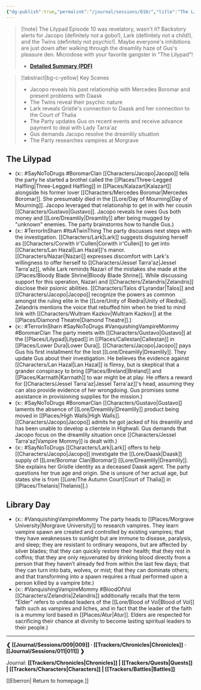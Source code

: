 ```yaml
---
{"dg-publish":true,"permalink":"/journal/sessions/010/","title":"The Lilypad"}
---
```


> [!note] The Lilypad
> Episode 10 was revelatory, wasn't it? Backstory alerts for Jacopo (definitely not a gobo!), Lark (definitely not a child!), and the Twins (definitely not psychic!). Maybe everyone's inhibitions are just down after walking through the dreamlily haze of Gus's pleasure den. Microdose with your favorite gangster in "The Lilypad"!
> - **[Detailed Summary (PDF)](https://drive.google.com/file/d/1QeOEYaoj5zyvztKHNX4NJ7MUKc2EsLo6/view?usp=sharing)**

> [!abstract|bg-c-yellow] Key Scenes
> - Jacopo reveals his past relationship with Mercedes Boromar and present problems with Daask
> - The Twins reveal their psychic nature
> - Lark reveals Gristle's connection to Daask and her connection to the Court of Thalia
> - The Party updates Gus on recent events and receive advance payment to deal with Lady Tarra'az
> - Gus demands Jacopo resolve the dreamlily situation
> - The Party researches vampires at Morgrave
## The Lilypad
- (x:: #SayNoToDrugs #BoromarClan [[Characters/Jacopo\|Jacopo]] tells the party he started a brothel called the [[Places/Three-Legged Halfling\|Three-Legged Halfling]] in [[Places/Kalazart\|Kalazart]] alongside his former lover [[Characters/Mercedes Boromar\|Mercedes Boromar]]. She presumably died in the [[Lore/Day of Mourning\|Day of Mourning]]. Jacopo leveraged that relationship to get in with her cousin [[Characters/Gustavo\|Gustavo]]. Jacopo reveals he owes Gus both money and [[Lore/Dreamlily\|Dreamlily]] after being mugged by "unknown" enemies. The party brainstorms how to handle Gus.)
- (x:: #TerrorInSharn #ItsATwinThing The party discusses next steps with the investigation. [[Characters/Lark\|Lark]] suggests disguising herself as [[Characters/Corwith ir'Cullen\|Corwith ir'Cullen]] to get into [[Characters/Lan Hazal\|Lan Hazal]]'s manor. [[Characters/Nazari\|Nazari]] expresses discomfort with Lark's willingness to offer herself to [[Characters/Jessel Tarra'az\|Jessel Tarra'az]], while Lark reminds Nazari of the mistakes she made at the [[Places/Bloody Blade Shrine\|Bloody Blade Shrine]]. While discussing support for this operation, Nazari and [[Characters/Zelandris\|Zelandris]] disclose their psionic abilities. [[Characters/Talos d'Lyrandar\|Talos]] and [[Characters/Jacopo\|Jacopo]] recognize the powers as common amongst the ruling elite in the [[Lore/Unity of Riedra\|Unity of Riedra]]. Zelandris mentions the voice that rebuffed him when he tried to mind link with [[Characters/Wultram Kazkov\|Wultram Kazkov]] at the [[Places/Diamond Theatre\|Diamond Theatre]].)
- (x:: #TerrorInSharn #SayNoToDrugs #VanquishingVampireMommy #BoromarClan The party meets with [[Characters/Gustavo\|Gustavo]] at the [[Places/Lilypad\|Lilypad]] in [[Places/Callestan\|Callestan]] in [[Places/Lower Dura\|Lower Dura]]. [[Characters/Jacopo\|Jacopo]] pays Gus his first installment for the lost [[Lore/Dreamlily\|Dreamlily]]. They update Gus about their investigation. He believes the evidence against [[Characters/Lan Hazal\|Lan Hazal]] is flimsy, but is skeptical that a grander conspiracy to bring [[Places/Breland\|Breland]] and [[Places/Karrnath\|Karrnath]] to war might be at play. He offers a reward for [[Characters/Jessel Tarra'az\|Jessel Tarra'az]]'s head, assuming they can also provide evidence of her wrongdoing. Gus promises some assistance in provisioning supplies for the mission.)
- (x:: #SayNoToDrugs #BoromarClan [[Characters/Gustavo\|Gustavo]] laments the absence of [[Lore/Dreamlily\|Dreamlily]] product being moved in [[Places/High Walls\|High Walls]]. [[Characters/Jacopo\|Jacopo]] admits he got jacked of his dreamlily and has been unable to develop a clientele in Highwall. Gus demands that Jacopo focus on the dreamlily situation once [[Characters/Jessel Tarra'az\|Vampire Mommy]] is dealt with.)
- (x:: #SayNoToDrugs [[Characters/Lark\|Lark]] offers to help [[Characters/Jacopo\|Jacopo]] investigate the [[Lore/Daask\|Daask]] supply of [[Lore/Boromar Clan\|Boromar]] [[Lore/Dreamlily\|Dreamlily]]. She explains her Gristle identity as a deceased Daask agent. The party questions her true age and origin. She is unsure of her actual age, but states she is from [[Lore/The Autumn Court\|Court of Thalia]] in [[Places/Thelanis\|Thelanis]].)
## Library Day
- (x:: #VanquishingVampireMommy The party heads to [[Places/Morgrave University\|Morgrave University]] to research vampires. They learn vampire spawn are created and controlled by existing vampires; that they have weaknesses to sunlight but are immune to disease, paralysis, and sleep; they are resistant to ordinary weapons, but are affected by silver blades; that they can quickly restore their health; that they rest in coffins; that they are only rejuvenated by drinking blood directly from a person that they haven’t already fed from within the last few days; that they can turn into bats, wolves, or mist; that they can dominate others; and that transforming into a spawn requires a ritual performed upon a person killed by a vampire bite.)
- (x:: #VanquishingVampireMommy #BloodOfVol [[Characters/Zelandris\|Zelandris]] additionally recalls that the term "Elder” refers to undead leaders of the [[Lore/Blood of Vol\|Blood of Vol]] faith such as vampires and liches, and in fact that the leader of the faith is a mummy lord based in [[Places/Atur\|Atur]]. Elders are respected for sacrificing their chance at divinity to become lasting spiritual leaders to their people.)
---
**❮ [[Journal/Sessions/009\|009]] · [[Trackers/Chronicles\|Chronicles]] ·  [[Journal/Sessions/011\|011]] ❯**

Journal: **[[Trackers/Chronicles\|Chronicles]] | [[Trackers/Quests\|Quests]] |  [[Trackers/Characters\|Characters]] | [[Trackers/Battles\|Battles]]**

[[Eberron\| Return to homepage.]]